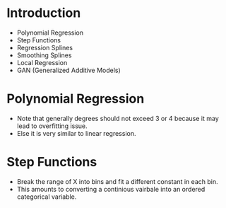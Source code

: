 # Introduction
* Polynomial Regression
* Step Functions
* Regression Splines
* Smoothing Splines
* Local Regression
* GAN (Generalized Additive Models)

# Polynomial Regression
* Note that generally degrees should not exceed 3 or 4 because it may lead to overfitting issue.
* Else it is very similar to linear regression.

# Step Functions
* Break the range of X into bins and fit a different constant in each bin.
* This amounts to converting a continious vairbale into an ordered categorical variable.
